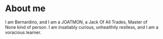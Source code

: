 # About me
I am Bernardino, and I am a JOATMON, a Jack Of All Trades, Master of None kind of person. I am insatiably curious, unhealthily restless, and I am a voracious learner.
